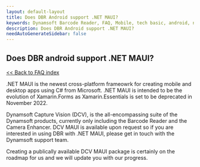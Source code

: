 ```yaml
---
layout: default-layout
title: Does DBR Android support .NET MAUI?
keywords: Dynamsoft Barcode Reader, FAQ, Mobile, tech basic, android, net, maui, xamarin
description: Does DBR Android support .NET MAUI?
needAutoGenerateSidebar: false
---
```


## Does DBR android support .NET MAUI?

[<< Back to FAQ index](index.md)

.NET MAUI is the newest cross-platform frameowrk for creating mobile and desktop apps using C# from Microsoft. .NET MAUI is intended to be the evolution of Xamarin.Forms as Xamarin.Essentials is set to be deprecated in November 2022.

Dynamsoft Capture Vision (DCV), is the all-encompassing suite of the Dynamsoft products, currently only including the Barcode Reader and the Camera Enhancer. DCV MAUI is available upon request so if you are interested in using DBR with .NET MAUI, please get in touch with the Dynamsoft support team. 

Creating a publically available DCV MAUI package is certainly on the roadmap for us and we will update you with our progress.